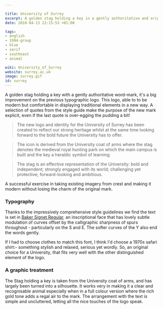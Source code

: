 ```yaml
---

title: University of Surrey
excerpt: A golden stag holding a key in a gently authoritative and original word-mark
date: 2010-04-13 22:15:53 +01:00

tags:
- english
- 1994-group
- blue
- serif
- southeast
- animal

wiki: University_of_Surrey
website: surrey.ac.uk
image: surrey.gif
id: surrey
---
```


A golden stag holding a key with a gently authoritative word-mark, it's a big improvement on the previous typographic logo. This logo, able to to be modern but comfortable in displaying traditional elements in a new way. A selection of quotes from the style guide make the purpose of the new mark explicit, even if the last quote is over-egging the pudding a bit!

> The new logo and identity for the University of Surrey has been created to reflect our strong heritage whilst at the same time looking forward to the bold future the University has to offer.

> The icon is derived from the University coat of arms where the stag denotes the medieval royal hunting park on which the main campus is built and the key a heraldic symbol of learning.

> The stag is an effective representation of the University: bold and independent; strongly engaged with its world; challenging yet protective; forward-looking and ambitious.

A successful exercise in taking existing imagery from crest and making it modern without losing the charm of the original mark.

### Typography

Thanks to the impressively comprehensive style guidelines we find the text is set in [Baker Signet Regular](http://typedia.com/explore/typeface/baker-signet/), an inscriptional face that has lovely subtle modulation of curves offset by the calligraphic sharpness of spurs throughout - particularly on the S and E. The softer curves of the Y also end the words gently.

If I had to choose clothes to match this font, I think I'd choose a 1970s safari shirt:- something stylish and relaxed, serious yet wordly. So, an original choice for a University, that fits very well with the other distinguished element of the logo.

### A graphic treatment

The Stag holding a key is taken from the University coat of arms, and has largely been turned into a silhouette. It works very in making it a clear and recognisable animal especially when in a full colour version where the rich gold tone adds a regal air to the mark. The arrangement with the text is simple and uncluttered, letting all the nice touches of the logo speak.
